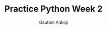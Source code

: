---
lastmod: 2024-03-07T10:07:00-00:00
title: Practice Python Week 2
description: Practice problems discussed during the second week of Python lectures at Vignan's Institute of Information Technology.
weight: 0
practice: true
tags: 
    - python
    - practice-python

author: Gautam Ankoji
---